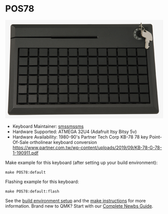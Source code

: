 # POS78

![KB-78](https://raw.githubusercontent.com/smssmssms/POS78/main/KB-78.png)

* Keyboard Maintainer: [smssmssms](https://github.com/smssmssms)
* Hardware Supported: ATMEGA 32U4 (Adafruit Itsy Bitsy 5v) 
* Hardware Availability: 1980-90's Partner Tech Corp KB-78 78 key Point-Of-Sale ortholinear keyboard conversion
  https://www.partner.com.tw/wp-content/uploads/2019/09/KB-78-G-78-1-190911.pdf

Make example for this keyboard (after setting up your build environment):

    make POS78:default

Flashing example for this keyboard:

    make POS78:default:flash

See the [build environment setup](https://docs.qmk.fm/#/getting_started_build_tools) and the [make instructions](https://docs.qmk.fm/#/getting_started_make_guide) for more information. Brand new to QMK? Start with our [Complete Newbs Guide](https://docs.qmk.fm/#/newbs).
